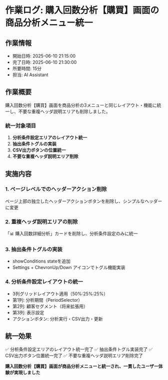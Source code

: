 # 作業ログ: 購入回数分析【購買】画面の商品分析メニュー統一

## 作業情報
- 開始日時: 2025-06-10 21:15:00
- 完了日時: 2025-06-10 21:30:00
- 所要時間: 15分
- 担当: AI Assistant

## 作業概要
購入回数分析【購買】画面を商品分析の3メニューと同じレイアウト・機能に統一し、不要な重複ヘッダ説明エリアも削除しました。

### 統一対象項目
1. **分析条件設定エリアのレイアウト統一**
2. **抽出条件トグルの実装**
3. **CSV出力ボタンの位置統一**
4. **不要な重複ヘッダ説明エリア削除**

## 実施内容

### 1. ページレベルでのヘッダーアクション削除
ページ上部の独立したヘッダーアクションボタンを削除し、シンプルなヘッダーに変更

### 2. 重複ヘッダ説明エリアの削除
「📊 購入回数詳細分析」カードを削除し、分析条件設定のみに統一

### 3. 抽出条件トグルの実装
- showConditions stateを追加
- Settings + ChevronUp/Down アイコンでトグル機能実装

### 4. 分析条件設定レイアウトの統一
- 3列グリッドレイアウト適用（50%:25%:25%）
- 第1列: 分析期間（PeriodSelector）
- 第2列: 顧客セグメント（将来拡張用）
- 第3列: 表示設定
- アクションボタン: 分析実行・CSV出力・更新

## 統一効果
✅ 分析条件設定エリアのレイアウト統一完了
✅ 抽出条件トグル実装完了 
✅ CSV出力ボタン位置統一完了
✅ 不要な重複ヘッダ説明エリア削除完了

**購入回数分析【購買】画面が商品分析メニューと統一され、一貫したユーザー体験が実現しました** 